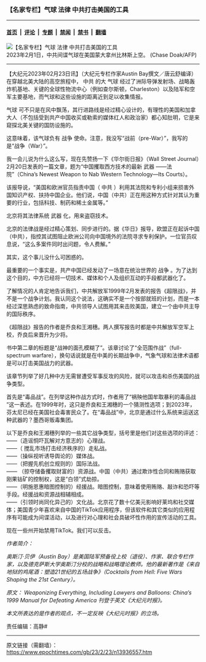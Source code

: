 ### 【名家专栏】气球 法律 中共打击美国的工具

---

#### [首页](../../../..?n13936557) &nbsp;|&nbsp; [评论](../../../../../epoch-comment?n13936557) &nbsp;|&nbsp; [专题](../../../../../epoch-special?n13936557) &nbsp;|&nbsp; [禁闻](../../../../../epoch-news?n13936557) &nbsp;|&nbsp; [禁书](../../../../../books?n13936557) &nbsp;|&nbsp; [翻墙](https://github.com/gfw-breaker/nogfw/blob/master/README.md?n13936557)


<div><img alt="【名家专栏】气球 法律 中共打击美国的工具" class="attachment-djy_600_400 size-djy_600_400 wp-post-image" src="https://i.epochtimes.com/assets/uploads/2023/02/id13930490-000_338F4KZ-1-1-600x400.jpg"/>
<div class="caption">
 2023年2月1日，中共间谍气球在美国蒙大拿州比林斯上空。 (Chase Doak/AFP)
</div></div><hr/><div class="post_content" id="artbody" itemprop="articleBody">
 <!-- article content begin -->
 <p>
  【大纪元2023年02月23日讯】（大纪元专栏作家Austin Bay撰文／唐云舒编译）在穿越北美大陆的高空旅程中，
  <ok href="https://www.epochtimes.com/gb/tag/%E4%B8%AD%E5%85%B1.html">
   中共
  </ok>
  的大
  <ok href="https://www.epochtimes.com/gb/tag/%E6%B0%94%E7%90%83.html">
   气球
  </ok>
  经过了洲际导弹发射场、战略轰炸机基地、关键的全球性物流中心（例如查尔斯顿，Charleston）以及陆军和空军主要基地，而气球和这些设施的距离近到足以收集情报。
 </p>
 <p>
  <ok href="https://www.epochtimes.com/gb/tag/%E6%B0%94%E7%90%83.html">
   气球
  </ok>
  可不只是在风中飘荡，其行进路线是经过精心设计的，有理性的美国和加拿大人（不包括受到共产中国收买或勒索的媒体红人和政治家）都心知肚明，它是来窥探北美关键的国防设施的。
 </p>
 <p>
  这意味着，该气球负有
  <ok href="https://www.epochtimes.com/gb/tag/%E6%88%98%E4%BA%89.html">
   战争
  </ok>
  使命。注意，我没写“战前（pre-War）”，我写的是“战争（War）”。
 </p>
 <p>
  我一会儿说为什么这么写，现在先赞扬一下《华尔街日报》（Wall Street Journal）2月20日发表的一篇文章，题为“中国攫取西方技术的最新
  <ok href="https://www.epochtimes.com/gb/tag/%E6%AD%A6%E5%99%A8.html">
   武器
  </ok>
  ——法院”（China’s Newest Weapon to Nab Western Technology—Its Courts）。
 </p>
 <p>
  该报导说，“美国和欧洲官员指责中国（
  <ok href="https://www.epochtimes.com/gb/tag/%E4%B8%AD%E5%85%B1.html">
   中共
  </ok>
  ）利用其法院和专利小组来损害外国知识产权、扶持中国企业。他们说，中国（中共）正在用这种方式针对其认为重要的行业，包括科技、制药和稀土金属等。”
 </p>
 <p>
  北京将其法律系统
  <ok href="https://www.epochtimes.com/gb/tag/%E6%AD%A6%E5%99%A8.html">
   武器
  </ok>
  化，用来盗窃技术。
 </p>
 <p>
  北京的法律战是经过精心策划、同步进行的。据《华日》报导，欧盟正在起诉中国（中共），指控其试图阻止欧洲公司向中国境外的法院寻求专利保护。一位官员叹息说，“这么多案件同时出问题，令人费解。”
 </p>
 <p>
  其实，这个事儿没什么可困惑的。
 </p>
 <p>
  最重要的一个事实是，共产中国已经发动了一场意在统治世界的
  <ok href="https://www.epochtimes.com/gb/tag/%E6%88%98%E4%BA%89.html">
   战争
  </ok>
  。为了达到这个目的，中方已经将一切技术、媒体和个人及组织互动的手段都武器化了。
 </p>
 <p>
  了解情况的人肯定地告诉我们，中共解放军1999年2月发表的报告《超限战》，并不是一个战争计划。我认同这个说法，这确实不是一个按部就班的计划，而是一本经过深思熟虑的致命指南，中共领导人试图用其来击败美国，建立一个由中共主导的国际秩序。
 </p>
 <p>
  《超限战》报告的作者是乔良和王湘穗。两人撰写报告时都是中共解放军空军上校，乔良后来晋升为少将。
 </p>
 <p>
  书中第二章的标题是“战神的面孔模糊了”。该章讨论了“全范围作战”（full-spectrum warfare），换句话说就是在中美的长期战争中，气象气球和法律术语都是可以打击美国战力的武器。
 </p>
 <p>
  该章节列举了好几种中方无需冒遭受军事反攻的风险，就可以攻击和杀伤美国的战争类型。
 </p>
 <p>
  首先是“毒品战”。在列举这种作战方式时，作者用了“祸殃他国牟取暴利的毒品战 ”这一表述。在1999年时，这只是乔良和王湘穗的一个猜测性选项；到2023年，芬太尼已经在美国社会毒害民众了。在“毒品战”中，北京是通过什么系统来运送这种武器的？墨西哥贩毒集团。
 </p>
 <p>
  以下是乔良和王湘穗列举的一些其它战争类型，括号里是他们对这些选项的评述：
  <br/>
  ——（造谣恫吓瓦解对方意志的）心理战。
  <br/>
  ——（ 搅乱市场打击经济秩序的）走私战。
  <br/>
  ——（操纵视听诱导舆论的）媒体战。
  <br/>
  ——（把握先机创立规则的）国际法战。
  <br/>
  —— （掠夺储备攫取财富的）资源战。中国（中共）通过欺诈性合同和贿赂获取刚果钴矿的控制权，这是“白领”式劫掠。
  <br/>
  ——（明施恩惠暗图控制的）经援战。暗图控制，意味着使用贿赂、敲诈和恐吓等手段。经援战和资源战相辅相成。
  <br/>
  ——（引领时尚同化异己的）文化战。北京花了数十亿美元影响好莱坞和社交媒体；美国青少年喜欢来自中国的TikTok应用程序，但该软件和其它类似的应用程序有可能成为间谍活动，以及进行对心理和社会具破坏性作用的宣传活动的工具。
 </p>
 <p>
  现在一些州开始禁用TikTok。我们可以反击。
 </p>
 <p>
  <em>
   作者简介：
  </em>
 </p>
 <p>
  <em>
   奥斯汀‧贝伊（Austin Bay）是美国陆军预备役上校（退役）、作家、联合专栏作家，以及德克萨斯大学奥斯汀分校的战略和战略理论教师。他的最新著作是《来自地狱的鸡尾酒：塑造21世纪的五场战争》（Cocktails from Hell: Five Wars Shaping the 21st Century）。
  </em>
 </p>
 <p>
  <em>
   原文：
   <ok href="https://www.theepochtimes.com/weaponizing-everything-including-lawyers-and-balloons-chinas-1999-manual-for-defeating-america_5075692.html" rel="noopener noreferrer" target="_blank">
    Weaponizing Everything, Including Lawyers and Balloons: China’s 1999 Manual for Defeating America
   </ok>
   刊登于英文《大纪元时报》。
  </em>
 </p>
 <p>
  <em>
   本文所表达的是作者的观点，不一定反映《大纪元时报》的立场。
  </em>
 </p>
 <p>
  责任编辑：高静#
 </p>
 <!-- article content end -->
 <div id="below_article_ad">
 </div>
</div>


---

原文链接（需翻墙）：https://www.epochtimes.com/gb/23/2/23/n13936557.htm